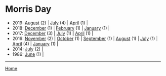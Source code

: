 # Morris Day

  * 2019: 
      [August](./morris-day-2019-08.md) (2) | 
      [July](./morris-day-2019-07.md) (4) | 
      [April](./morris-day-2019-04.md) (1) | 
  * 2018: 
      [December](./morris-day-2018-12.md) (1) | 
      [February](./morris-day-2018-02.md) (1) | 
      [January](./morris-day-2018-01.md) (1) | 
  * 2017: 
      [December](./morris-day-2017-12.md) (3) | 
      [July](./morris-day-2017-07.md) (1) | 
      [April](./morris-day-2017-04.md) (1) | 
  * 2016: 
      [November](./morris-day-2016-11.md) (2) | 
      [October](./morris-day-2016-10.md) (1) | 
      [September](./morris-day-2016-09.md) (1) | 
      [August](./morris-day-2016-08.md) (1) | 
      [July](./morris-day-2016-07.md) (1) | 
      [April](./morris-day-2016-04.md) (4) | 
      [January](./morris-day-2016-01.md) (1) | 
  * 2014: 
      [July](./morris-day-2014-07.md) (2) | 
  * 1986: 
      [June](./morris-day-1986-06.md) (1) | 

----

[Home](../)

